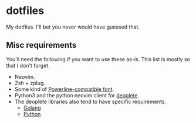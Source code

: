 # dotfiles

My dotfiles. I'll bet you never would have guessed that.

## Misc requirements

You'll need the following if you want to use these as-is. This list is mostly so that I don't forget.

 * Neovim.
 * Zsh + zplug.
 * Some kind of [Powerline-compatible font](https://github.com/ryanoasis/nerd-fonts).
 * Python3 and the python neovim client for [deoplete](https://github.com/Shougo/deoplete.nvim).
 * The deoplete libraries also tend to have specific requirements.
   * [Golang](https://github.com/zchee/deoplete-go)
   * [Python](https://github.com/zchee/deoplete-jedi)
